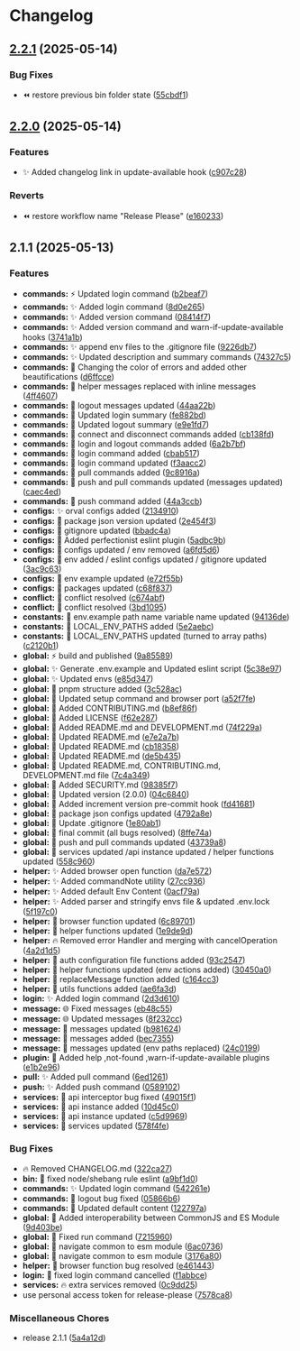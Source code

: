 # Changelog

## [2.2.1](https://github.com/Gitoq/gitoq/compare/v2.2.0...v2.2.1) (2025-05-14)


### Bug Fixes

* ⏪️ restore previous bin folder state ([55cbdf1](https://github.com/Gitoq/gitoq/commit/55cbdf16c8460f4fc60cba37c179b5c580681500))

## [2.2.0](https://github.com/Gitoq/gitoq/compare/v2.1.1...v2.2.0) (2025-05-14)


### Features

* ✨ Added changelog link in update-available hook ([c907c28](https://github.com/Gitoq/gitoq/commit/c907c28eeb9640b82d637f521588fe943813aa4f))


### Reverts

* ⏪️ restore workflow name "Release Please" ([e160233](https://github.com/Gitoq/gitoq/commit/e1602336942e87e91220b705ade6f60645134803))

## 2.1.1 (2025-05-13)


### Features

* **commands:** ⚡️ Updated login command ([b2beaf7](https://github.com/Gitoq/gitoq/commit/b2beaf7e2092d448fdcfcbf00b90d1a3cdc64237))
* **commands:** ✨ Added login command ([8d0e265](https://github.com/Gitoq/gitoq/commit/8d0e26551a0704ba4379464a618fdcf10f2e9d49))
* **commands:** ✨ Added version command ([08414f7](https://github.com/Gitoq/gitoq/commit/08414f7aabdd7d666562bc340591ae99e32b81a5))
* **commands:** ✨ Added version command and warn-if-update-available hooks ([3741a1b](https://github.com/Gitoq/gitoq/commit/3741a1b2bfe21207ec8a73efd22c9e431698ed80))
* **commands:** ✨ append env files to the .gitignore file ([9226db7](https://github.com/Gitoq/gitoq/commit/9226db740707d9967a9dd44d41c97f19a13c139c))
* **commands:** ✨ Updated description and summary commands ([74327c5](https://github.com/Gitoq/gitoq/commit/74327c5b7da994cf8e3efb3c50956a3e43495c99))
* **commands:** 🎨 Changing the color of errors and added other beautifications ([d6ffcce](https://github.com/Gitoq/gitoq/commit/d6ffccefc3fb9006b3500b3114b49d8447039d55))
* **commands:** 🎨 helper messages replaced with inline messages ([4ff4607](https://github.com/Gitoq/gitoq/commit/4ff4607dba293ccfd5e487c5c816b5112342d8bf))
* **commands:** 🎨 logout messages updated ([44aa22b](https://github.com/Gitoq/gitoq/commit/44aa22bdf73109653eb3c167357cf24b94813e99))
* **commands:** 📝 Updated login summary ([fe882bd](https://github.com/Gitoq/gitoq/commit/fe882bd949e1739a6b23d334808ca8d572548171))
* **commands:** 📝 Updated logout summary ([e9e1fd7](https://github.com/Gitoq/gitoq/commit/e9e1fd7e578c728384e17bb2b041d5aa31d6d554))
* **commands:** 🔧 connect and disconnect commands added ([cb138fd](https://github.com/Gitoq/gitoq/commit/cb138fd3ae4d87f274d9f3e0fa293b25e053b1e1))
* **commands:** 🔧 login and logout commands added ([6a2b7bf](https://github.com/Gitoq/gitoq/commit/6a2b7bf4533bed66eed1d26cc5d3fe21166db56a))
* **commands:** 🔧 login command added ([cbab517](https://github.com/Gitoq/gitoq/commit/cbab517729d815fde048c19ba87aae94926c01fd))
* **commands:** 🔧 login command updated ([f3aacc2](https://github.com/Gitoq/gitoq/commit/f3aacc2df2cf557ed3d019ffa7104e40280c285c))
* **commands:** 🔧 pull commands added ([9c8916a](https://github.com/Gitoq/gitoq/commit/9c8916aefd9b36fee337491642f65e7dbb158c22))
* **commands:** 🔧 push and pull commands updated (messages updated) ([caec4ed](https://github.com/Gitoq/gitoq/commit/caec4ed6d5483e8ecd9e9c432552e202ef462798))
* **commands:** 🔧 push command added ([44a3ccb](https://github.com/Gitoq/gitoq/commit/44a3ccbd6c9733db5f00a1af6b453bdefc40b140))
* **configs:** ✨ orval configs added ([2134910](https://github.com/Gitoq/gitoq/commit/2134910eae963f3a3983d6a034e06c93c1df1437))
* **configs:** 🎨 package json version updated ([2e454f3](https://github.com/Gitoq/gitoq/commit/2e454f310c17b334ba2992bdf577ac7d54a53306))
* **configs:** 🐛 gitignore updated ([bbadc4a](https://github.com/Gitoq/gitoq/commit/bbadc4a875e66bacea83f7b8887ea51d04829111))
* **configs:** 🔧 Added perfectionist eslint plugin ([5adbc9b](https://github.com/Gitoq/gitoq/commit/5adbc9b7e338c2ed2e5455dac12ba5faea88c83a))
* **configs:** 🔧 configs updated / env removed ([a6fd5d6](https://github.com/Gitoq/gitoq/commit/a6fd5d680889e0c8faca0c5994a24581207ed33c))
* **configs:** 🔧 env added / eslint configs updated / gitignore updated ([3ac9c63](https://github.com/Gitoq/gitoq/commit/3ac9c637db91c8042f3310f6552ea3221bf8612d))
* **configs:** 🔧 env example updated ([e72f55b](https://github.com/Gitoq/gitoq/commit/e72f55b27867048007572b445b2c8c44758f324c))
* **configs:** 🔧 packages updated ([c68f837](https://github.com/Gitoq/gitoq/commit/c68f83755fa1ef6efb933791b7ab8bbe9981844b))
* **conflict:** 🎨 conflict resolved ([c674abf](https://github.com/Gitoq/gitoq/commit/c674abf5262c7b06a339c28300dfa4ddffb5850a))
* **conflict:** 🔧 conflict resolved ([3bd1095](https://github.com/Gitoq/gitoq/commit/3bd109580cae73781fbc768641e4ffa13e571c07))
* **constants:** 🎨 env.example path name variable name updated ([94136de](https://github.com/Gitoq/gitoq/commit/94136dee5093e0bac3bbfae36e2f88d4f823f66a))
* **constants:** 🔧 LOCAL_ENV_PATHS added ([5e2aebc](https://github.com/Gitoq/gitoq/commit/5e2aebc9a83c4913ba272f095a7600a2926d9b70))
* **constants:** 🔧 LOCAL_ENV_PATHS updated (turned to array paths) ([c2120b1](https://github.com/Gitoq/gitoq/commit/c2120b14ca22fc6d381202f41960469801a179d5))
* **global:** ⚡️ build and published ([9a85589](https://github.com/Gitoq/gitoq/commit/9a85589647d71cba4d17803a7fb00cd218f4bd4c))
* **global:** ✨ Generate .env.example and Updated eslint script ([5c38e97](https://github.com/Gitoq/gitoq/commit/5c38e971c3693bc62929a297360d654933fe1a1c))
* **global:** ✨ Updated envs ([e85d347](https://github.com/Gitoq/gitoq/commit/e85d347316ab7c63aa29c3aecac6903e3b35725e))
* **global:** 🎨 pnpm structure added ([3c528ac](https://github.com/Gitoq/gitoq/commit/3c528ac7824461816d591cdbb0bea5fb0d5c6ed4))
* **global:** 🎨 Updated setup command and browser port ([a52f7fe](https://github.com/Gitoq/gitoq/commit/a52f7fed428018494f7ce38a7151bd17445c0735))
* **global:** 👥 Added CONTRIBUTING.md ([b8ef86f](https://github.com/Gitoq/gitoq/commit/b8ef86f6b1cb1a41cf3eece374c08406722d0fc8))
* **global:** 📄 Added LICENSE ([f62e287](https://github.com/Gitoq/gitoq/commit/f62e2876a38cfac382bc54d75f609a74bb12e0c6))
* **global:** 📝 Added README.md and DEVELOPMENT.md ([74f229a](https://github.com/Gitoq/gitoq/commit/74f229ad405a42e5a981b19e52da5968e31a023a))
* **global:** 📝 Updated README.md ([e7e2a7b](https://github.com/Gitoq/gitoq/commit/e7e2a7beb48fbe3e251904d39259a665310c4f8a))
* **global:** 📝 Updated README.md ([cb18358](https://github.com/Gitoq/gitoq/commit/cb18358ddaecb1f455835c35e07ca365da178906))
* **global:** 📝 Updated README.md ([de5b435](https://github.com/Gitoq/gitoq/commit/de5b43572ff52ce894802d56aaa9bd9ed152f2d7))
* **global:** 📝 Updated README.md, CONTRIBUTING.md, DEVELOPMENT.md file ([7c4a349](https://github.com/Gitoq/gitoq/commit/7c4a349727992e71ca22480751938876b1282eb1))
* **global:** 🔐 Added SECURITY.md ([98385f7](https://github.com/Gitoq/gitoq/commit/98385f7569cb27c0ebb1f9e302ffd2d6dbbedb27))
* **global:** 🔖 Updated version (2.0.0) ([04c6840](https://github.com/Gitoq/gitoq/commit/04c6840bd9f56db89da3d74e5206511eb15f30c7))
* **global:** 🔧 Added increment version pre-commit hook ([fd41681](https://github.com/Gitoq/gitoq/commit/fd41681901bb88e1bb802aa81fb5bb6411578f45))
* **global:** 🔧 package json configs updated ([4792a8e](https://github.com/Gitoq/gitoq/commit/4792a8e7eff14f935747f02725072f9045b04db6))
* **global:** 🔧 Update .gitignore ([1e80ab1](https://github.com/Gitoq/gitoq/commit/1e80ab16dab14488369ce98512bc3e233dc5b2ff))
* **global:** 🥚 final commit (all bugs resolved) ([8ffe74a](https://github.com/Gitoq/gitoq/commit/8ffe74a2704f759a0755cafa8cade01a4ad1411a))
* **global:** 🥚 push and pull commands updated ([43739a8](https://github.com/Gitoq/gitoq/commit/43739a8475df8720dea09b361028ce4a0fe709fe))
* **global:** 🥚 services updated /api instance updated / helper functions updated ([558c960](https://github.com/Gitoq/gitoq/commit/558c960a8c434c2b835f0254de6f5f13a80f01fb))
* **helper:** ✨ Added browser open function ([da7e572](https://github.com/Gitoq/gitoq/commit/da7e57240b0f57ead46a3ff93bfaeecbc7fb7000))
* **helper:** ✨ Added commandNote utility ([27cc936](https://github.com/Gitoq/gitoq/commit/27cc936bbc9fcd3ffb57af8b1114476f66f5e11b))
* **helper:** ✨ Added default Env Content ([0acf79a](https://github.com/Gitoq/gitoq/commit/0acf79a26b54d90e63267fd3cdc3478385fe6cbf))
* **helper:** ✨ Added parser and stringify envs file & updated .env.lock ([5f197c0](https://github.com/Gitoq/gitoq/commit/5f197c047a879488411f0e530c3837a387dd2eaf))
* **helper:** 🎨 browser function updated ([6c89701](https://github.com/Gitoq/gitoq/commit/6c897010b5509f90f8824e8455ab9794e925db8e))
* **helper:** 🎨 helper functions updated ([1e9de9d](https://github.com/Gitoq/gitoq/commit/1e9de9d736db846947861646e4b12bd941068321))
* **helper:** 🔥 Removed error Handler and merging with cancelOperation ([4a2d1d5](https://github.com/Gitoq/gitoq/commit/4a2d1d5dbb8618a35253fe891de21dde18ba44ac))
* **helper:** 🔧 auth configuration file functions added ([93c2547](https://github.com/Gitoq/gitoq/commit/93c25471c63a6e9ee4afe7c067d3066e7ab06a49))
* **helper:** 🔧 helper functions updated (env actions added) ([30450a0](https://github.com/Gitoq/gitoq/commit/30450a0ce34fe8c41b49b36bacdebecc35fd563f))
* **helper:** 🔧 replaceMessage function added ([c164cc3](https://github.com/Gitoq/gitoq/commit/c164cc3cd20f1e948e5e427bf340e4986eba6088))
* **helper:** 🔧 utils functions added ([ae6fa3d](https://github.com/Gitoq/gitoq/commit/ae6fa3d24247ee1a4b335d2698ba8c5147080080))
* **login:** ✨ Added login command ([2d3d610](https://github.com/Gitoq/gitoq/commit/2d3d610980c5ef40bacf8c2cb372f6eba4d6f026))
* **message:** 🌐 Fixed messages ([eb48c55](https://github.com/Gitoq/gitoq/commit/eb48c558300ca7c707647c67306b1436f6075ef2))
* **message:** 🌐 Updated messages ([8f232cc](https://github.com/Gitoq/gitoq/commit/8f232ccf3a5e8ae01e234ac24f39306e2cd4d269))
* **message:** 🐛 messages updated ([b981624](https://github.com/Gitoq/gitoq/commit/b9816248fc210acca7239466bdefa9b539e035d2))
* **message:** 🔧 messages added ([bec7355](https://github.com/Gitoq/gitoq/commit/bec73550f17c46bce71e05aceebbbcb45b5e9578))
* **message:** 🔧 messages updated (env paths replaced) ([24c0199](https://github.com/Gitoq/gitoq/commit/24c0199a68e818c41dccc6e1f37fb53ab7aa7ab5))
* **plugin:** 🚸 Added help ,not-found ,warn-if-update-available plugins ([e1b2e96](https://github.com/Gitoq/gitoq/commit/e1b2e9607ca4bd74c31958edec8827ba53ba2c22))
* **pull:** ✨ Added pull command ([6ed1261](https://github.com/Gitoq/gitoq/commit/6ed1261b7bb2c1dcb9228f93cc473373292fa1e5))
* **push:** ✨ Added push command ([0589102](https://github.com/Gitoq/gitoq/commit/058910211884cff9c0c1e968d6ff8751a395ec7b))
* **services:** 🐛 api interceptor bug fixed ([49015f1](https://github.com/Gitoq/gitoq/commit/49015f165427e5ef67e6f0ead7a6a2370c5adc2f))
* **services:** 🔧 api instance added ([10d45c0](https://github.com/Gitoq/gitoq/commit/10d45c06545f63ed2d3640d1b4dfd59e8fd33ac5))
* **services:** 🔧 api instance updated ([c5d9969](https://github.com/Gitoq/gitoq/commit/c5d9969e91345e1259565fdab9f54f8008747ff2))
* **services:** 🔧 services updated ([578f4fe](https://github.com/Gitoq/gitoq/commit/578f4feca462a9fd1c9f298dbce4b3317b3cc180))


### Bug Fixes

* 🔥 Removed CHANGELOG.md ([322ca27](https://github.com/Gitoq/gitoq/commit/322ca27fed0654d9cb8d103e1db718ef25e9130f))
* **bin:** 🐛 fixed node/shebang rule eslint ([a9bf1d0](https://github.com/Gitoq/gitoq/commit/a9bf1d076ea570dd17a03c8c6a0f4646859cec90))
* **commands:** ✨ Updated login command ([542261e](https://github.com/Gitoq/gitoq/commit/542261e43ab5edbdac5c0aa5a119ad0bd02c023a))
* **commands:** 🐛 logout bug fixed ([05866b6](https://github.com/Gitoq/gitoq/commit/05866b6303dd42ce881a0f76a6efe4b35281bfbd))
* **commands:** 🐛 Updated default content ([122797a](https://github.com/Gitoq/gitoq/commit/122797a824ffc7f1514553991bd430da909f78c8))
* **global:** 🐛 Added interoperability between CommonJS and ES Module ([9d403be](https://github.com/Gitoq/gitoq/commit/9d403be7771cc5b426e87615868143d3002514cf))
* **global:** 🐛 Fixed run command ([7215960](https://github.com/Gitoq/gitoq/commit/7215960cc4f2ac35cb0c57069f1d2335f0660e58))
* **global:** 🐛 navigate common to esm module ([6ac0736](https://github.com/Gitoq/gitoq/commit/6ac07368325146063b958f015d4759bacf72a181))
* **global:** 🐛 navigate common to esm module ([3176a80](https://github.com/Gitoq/gitoq/commit/3176a8093f075c20aa054ddb66739c1f4979e1ed))
* **helper:** 🐛 browser function bug resolved ([e461443](https://github.com/Gitoq/gitoq/commit/e461443b854abb5f21a2d5f710ef996a00a96a32))
* **login:** 🐛 fixed login command cancelled ([f1abbce](https://github.com/Gitoq/gitoq/commit/f1abbce1d8ee9e853e3b3e3fc0246460607caaf7))
* **services:** 🔥 extra services removed ([0c9dd25](https://github.com/Gitoq/gitoq/commit/0c9dd253d8de4e9cf06354fdb1c8b0b8e56520be))
* use personal access token for release-please ([7578ca8](https://github.com/Gitoq/gitoq/commit/7578ca8ab8b78b9c62391ad359ccd19d8f29e771))


### Miscellaneous Chores

* release 2.1.1 ([5a4a12d](https://github.com/Gitoq/gitoq/commit/5a4a12d586279db392bf5b8d92a4f43a7e93af7f))

